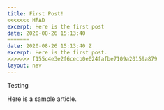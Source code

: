 ```yaml
---
title: First Post!
<<<<<<< HEAD
excerpt: Here is the first post
date: 2020-08-26 15:13:40
=======
date: 2020-08-26 15:13:40 Z
excerpt: Here is the first post.
>>>>>>> f155c4e3e2f6cecb0e024fafbe7109a20159a879
layout: nav
---
```


Testing

Here is a sample article.
